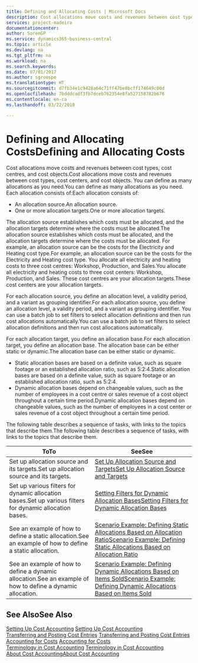 ```yaml
---
title: Defining and Allocating Costs | Microsoft Docs
description: Cost allocations move costs and revenues between cost types, cost centres, and cost objects. You can define as many allocations as you need.
services: project-madeira
documentationcenter: 
author: SorenGP
ms.service: dynamics365-business-central
ms.topic: article
ms.devlang: na
ms.tgt_pltfrm: na
ms.workload: na
ms.search.keywords: 
ms.date: 07/01/2017
ms.author: sgroespe
ms.translationtype: HT
ms.sourcegitcommit: d7fb34e1c9428a64c71ff47be8bcff174649c00d
ms.openlocfilehash: 7bdddcadf3fb7dceb762354e8fa527158782b676
ms.contentlocale: en-ca
ms.lasthandoff: 03/22/2018

---
```

# <a name="defining-and-allocating-costs"></a><span data-ttu-id="2ba18-104">Defining and Allocating Costs</span><span class="sxs-lookup"><span data-stu-id="2ba18-104">Defining and Allocating Costs</span></span>
<span data-ttu-id="2ba18-105">Cost allocations move costs and revenues between cost types, cost centres, and cost objects.</span><span class="sxs-lookup"><span data-stu-id="2ba18-105">Cost allocations move costs and revenues between cost types, cost centers, and cost objects.</span></span> <span data-ttu-id="2ba18-106">You can define as many allocations as you need.</span><span class="sxs-lookup"><span data-stu-id="2ba18-106">You can define as many allocations as you need.</span></span> <span data-ttu-id="2ba18-107">Each allocation consists of:</span><span class="sxs-lookup"><span data-stu-id="2ba18-107">Each allocation consists of:</span></span>  

-   <span data-ttu-id="2ba18-108">An allocation source.</span><span class="sxs-lookup"><span data-stu-id="2ba18-108">An allocation source.</span></span>  
-   <span data-ttu-id="2ba18-109">One or more allocation targets.</span><span class="sxs-lookup"><span data-stu-id="2ba18-109">One or more allocation targets.</span></span>  

<span data-ttu-id="2ba18-110">The allocation source establishes which costs must be allocated, and the allocation targets determine where the costs must be allocated.</span><span class="sxs-lookup"><span data-stu-id="2ba18-110">The allocation source establishes which costs must be allocated, and the allocation targets determine where the costs must be allocated.</span></span> <span data-ttu-id="2ba18-111">For example, an allocation source can be the costs for the Electricity and Heating cost type.</span><span class="sxs-lookup"><span data-stu-id="2ba18-111">For example, an allocation source can be the costs for the Electricity and Heating cost type.</span></span> <span data-ttu-id="2ba18-112">You allocate all electricity and heating costs to three cost centres: Workshop, Production, and Sales.</span><span class="sxs-lookup"><span data-stu-id="2ba18-112">You allocate all electricity and heating costs to three cost centers: Workshop, Production, and Sales.</span></span> <span data-ttu-id="2ba18-113">These cost centres are your allocation targets.</span><span class="sxs-lookup"><span data-stu-id="2ba18-113">These cost centers are your allocation targets.</span></span>  

<span data-ttu-id="2ba18-114">For each allocation source, you define an allocation level, a validity period, and a variant as grouping identifier.</span><span class="sxs-lookup"><span data-stu-id="2ba18-114">For each allocation source, you define an allocation level, a validity period, and a variant as grouping identifier.</span></span> <span data-ttu-id="2ba18-115">You can use a batch job to set filters to select allocation definitions and then run cost allocations automatically.</span><span class="sxs-lookup"><span data-stu-id="2ba18-115">You can use a batch job to set filters to select allocation definitions and then run cost allocations automatically.</span></span>  

<span data-ttu-id="2ba18-116">For each allocation target, you define an allocation base.</span><span class="sxs-lookup"><span data-stu-id="2ba18-116">For each allocation target, you define an allocation base.</span></span> <span data-ttu-id="2ba18-117">The allocation base can be either static or dynamic.</span><span class="sxs-lookup"><span data-stu-id="2ba18-117">The allocation base can be either static or dynamic.</span></span>  

-   <span data-ttu-id="2ba18-118">Static allocation bases are based on a definite value, such as square footage or an established allocation ratio, such as 5:2:4.</span><span class="sxs-lookup"><span data-stu-id="2ba18-118">Static allocation bases are based on a definite value, such as square footage or an established allocation ratio, such as 5:2:4.</span></span>  
-   <span data-ttu-id="2ba18-119">Dynamic allocation bases depend on changeable values, such as the number of employees in a cost centre or sales revenue of a cost object throughout a certain time period.</span><span class="sxs-lookup"><span data-stu-id="2ba18-119">Dynamic allocation bases depend on changeable values, such as the number of employees in a cost center or sales revenue of a cost object throughout a certain time period.</span></span>  

<span data-ttu-id="2ba18-120">The following table describes a sequence of tasks, with links to the topics that describe them.</span><span class="sxs-lookup"><span data-stu-id="2ba18-120">The following table describes a sequence of tasks, with links to the topics that describe them.</span></span>

|<span data-ttu-id="2ba18-121">To</span><span class="sxs-lookup"><span data-stu-id="2ba18-121">To</span></span>|<span data-ttu-id="2ba18-122">See</span><span class="sxs-lookup"><span data-stu-id="2ba18-122">See</span></span>|  
|--------|---------|  
|<span data-ttu-id="2ba18-123">Set up allocation source and its targets.</span><span class="sxs-lookup"><span data-stu-id="2ba18-123">Set up allocation source and its targets.</span></span>|[<span data-ttu-id="2ba18-124">Set Up Allocation Source and Targets</span><span class="sxs-lookup"><span data-stu-id="2ba18-124">Set Up Allocation Source and Targets</span></span>](finance-how-to-set-up-allocation-source-and-targets.md)|  
|<span data-ttu-id="2ba18-125">Set up various filters for dynamic allocation bases.</span><span class="sxs-lookup"><span data-stu-id="2ba18-125">Set up various filters for dynamic allocation bases.</span></span>|[<span data-ttu-id="2ba18-126">Setting Filters for Dynamic Allocation Bases</span><span class="sxs-lookup"><span data-stu-id="2ba18-126">Setting Filters for Dynamic Allocation Bases</span></span>](finance-setting-filters-for-dynamic-allocation-bases.md)|  
|<span data-ttu-id="2ba18-127">See an example of how to define a static allocation.</span><span class="sxs-lookup"><span data-stu-id="2ba18-127">See an example of how to define a static allocation.</span></span>|[<span data-ttu-id="2ba18-128">Scenario Example: Defining Static Allocations Based on Allocation Ratio</span><span class="sxs-lookup"><span data-stu-id="2ba18-128">Scenario Example: Defining Static Allocations Based on Allocation Ratio</span></span>](finance-scenario-example-defining-static-allocations-based-on-allocation-ratio.md)|  
|<span data-ttu-id="2ba18-129">See an example of how to define a dynamic allocation.</span><span class="sxs-lookup"><span data-stu-id="2ba18-129">See an example of how to define a dynamic allocation.</span></span>|[<span data-ttu-id="2ba18-130">Scenario Example: Defining Dynamic Allocations Based on Items Sold</span><span class="sxs-lookup"><span data-stu-id="2ba18-130">Scenario Example: Defining Dynamic Allocations Based on Items Sold</span></span>](finance-scenario-example-defining-dynamic-allocations-based-on-items-sold.md)|  

## <a name="see-also"></a><span data-ttu-id="2ba18-131">See Also</span><span class="sxs-lookup"><span data-stu-id="2ba18-131">See Also</span></span>  
 <span data-ttu-id="2ba18-132">[Setting Up Cost Accounting](finance-set-up-cost-accounting.md) </span><span class="sxs-lookup"><span data-stu-id="2ba18-132">[Setting Up Cost Accounting](finance-set-up-cost-accounting.md) </span></span>  
 <span data-ttu-id="2ba18-133">[Transferring and Posting Cost Entries](finance-transfer-and-post-cost-entries.md) </span><span class="sxs-lookup"><span data-stu-id="2ba18-133">[Transferring and Posting Cost Entries](finance-transfer-and-post-cost-entries.md) </span></span>  
 <span data-ttu-id="2ba18-134">[Accounting for Costs](finance-manage-cost-accounting.md) </span><span class="sxs-lookup"><span data-stu-id="2ba18-134">[Accounting for Costs](finance-manage-cost-accounting.md) </span></span>  
 <span data-ttu-id="2ba18-135">[Terminology in Cost Accounting](finance-terminology-in-cost-accounting.md) </span><span class="sxs-lookup"><span data-stu-id="2ba18-135">[Terminology in Cost Accounting](finance-terminology-in-cost-accounting.md) </span></span>  
 [<span data-ttu-id="2ba18-136">About Cost Accounting</span><span class="sxs-lookup"><span data-stu-id="2ba18-136">About Cost Accounting</span></span>](finance-about-cost-accounting.md)

